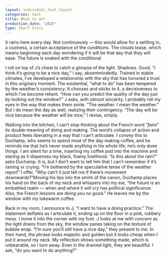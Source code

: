```yaml
---
layout: individual_text_layout
categories: text
title: What to do?
production_date: "2025"
type: Short Story
---
```

It rains here every day. Not continuously — this would allow for a settling in, a coziness, a certain acceptance of the conditions. The clouds tease, which means beginning each day wondering if it will be that day that they will ease. The future is soaked with the conditional.

I roll on top of J’s chest to catch a glimpse of the light. Shadows. Good. “I think it’s going to be a nice day,” I say, absentmindedly. Trained in stable climates, I’ve developed a relationship with the sky that has honored a trust in this originary moment. The existential, “what to do” has been tempered by the weather’s consistency. It chooses and sticks to it, a decisiveness to which I’ve become reliant. “How can you predict the quality of the day just by looking out the window?” J asks, with utmost sincerity. I probably roll my eyes in the way that makes them smile. “The weather. I mean the weather.” But I do mean the day as well, realizing their contingency. “The day will be nice because the weather will be nice,” I revise, simply.

Walking into the kitchen, I can’t stop thinking about the French word “*faire*” its double meaning of doing and making. The word’s collapse of action and product feels liberating in a way that I can’t articulate. I convey this to Duchamp, who seems to spend most of the day making coffee, and he reminds me that he’s never made anything in his whole life; he’s only done things. I am silent for a time, inserting my coffee pod into the machine and staring as it dispenses my black, foamy livelihood. “Is this about the rain?” asks Duchamp. It is, but I don’t want to tell him that I can’t remember if it’s raining or crying. “I’m bothered by the speculative tense of the weather report” I offer. “Why can’t it just tell me if there’s movement downwards?”Moving his lips into the smirk of the canon, Duchamp places his hand on the back of my neck and whispers into my ear, “the future is an embattled realm — when and where it will cry has political significance. Also, the French lessons are doing you no good.” He leaves me by the window with my lukewarm coffee.

Back in my room, I announce to J, “I want to have a doing practice.” The statement deflates as I articulate it, ending up on the floor in a pink, rubbery mess. I move it into the corner with my foot. J looks at me with concern as the light drains from the sky, the window panes taking on the texture of bubble wrap. “I’m sure you’ll still have a nice day,” they present to me. In their hand, the phrase looks majestic and golden but it looks cheap when I put it around my neck. My reflection shows something made, which is unbearable, so I turn away. Even in the drained light, they are beautiful. I ask, “do you want to do anything?”
